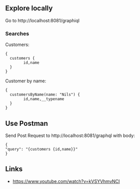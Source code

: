 ## Explore locally

Go to http://localhost:8081/graphiql

### Searches

Customers:

```
{
  customers {
    	id,name
  }
}
```

Customer by name:

```
{
  customersByName(name: "Nils") {
    	id,name,__typename
  }
}
```



## Use Postman

Send Post Request to http://localhost:8081/graphql with body:
```
{
"query": "{customers {id,name}}"
}
```

## Links

- https://www.youtube.com/watch?v=kVSYVhmvNCI
